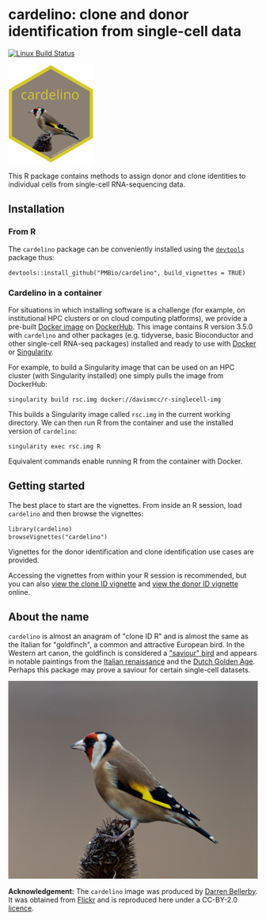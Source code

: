 # cardelino: clone and donor identification from single-cell data 

[![Linux Build Status](https://travis-ci.org/PMBio/cardelino.svg?branch=master)](https://travis-ci.org/PMBio/cardelino)

<img src=inst/cardelino_sticker.png height="200">

This R package contains methods to assign donor and clone identities to 
individual cells from single-cell RNA-sequencing data.

## Installation

### From R

The `cardelino` package can be conveniently installed using the 
[`devtools`](https://www.rstudio.com/products/rpackages/devtools/) package thus:

```{R}
devtools::install_github("PMBio/cardelino", build_vignettes = TRUE)
```

### Cardelino in a container

For situations in which installing software is a challenge (for example, on 
institutional HPC clusters or on cloud computing platforms), we provide a 
pre-built [Docker image](https://hub.docker.com/r/davismcc/r-singlecell-img) on
[DockerHub](https://hub.docker.com/). This image contains R version 3.5.0 with 
`cardelino` and other packages (e.g. tidyverse, basic Bioconductor and other
single-cell RNA-seq packages) installed and ready to use with 
[Docker](https://www.docker.com/) or [Singularity](https://www.sylabs.io/).

For example, to build a Singularity image that can be used on an HPC cluster
(with Singularity installed) one simply pulls the image from DockerHub:

```{bash}
singularity build rsc.img docker://davismcc/r-singlecell-img
```

This builds a Singularity image called `rsc.img` in the current working 
directory. We can then run R from the container and use the installed version
of `cardelino`:

```{bash}
singularity exec rsc.img R
```

Equivalent commands enable running R from the container with Docker.

## Getting started

The best place to start are the vignettes. From inside an R session, load 
`cardelino` and then browse the vignettes:

```{r}
library(cardelino)
browseVignettes("cardelino")
```

Vignettes for the donor identification and clone identification use cases are 
provided. 

Accessing the vignettes from within your R session is recommended, but
you can also [view the clone ID vignette](https://rawgit.com/PMBio/cardelino/master/inst/doc/vignette-cloneid.html) 
and [view the donor ID vignette](https://rawgit.com/PMBio/cardelino/master/inst/doc/vignette-cloneid.html) online.



## About the name

`cardelino` is almost an anagram of "clone ID R" and is almost the same as the 
Italian for "goldfinch", a common and attractive European bird. In the Western 
art canon, the goldfinch is considered a 
["saviour" bird](https://en.wikipedia.org/wiki/European_goldfinch) and appears 
in notable paintings from the 
[Italian renaissance](https://en.wikipedia.org/wiki/Madonna_del_cardellino) and 
the [Dutch Golden Age](https://en.wikipedia.org/wiki/The_Goldfinch_(painting)). 
Perhaps this package may prove a saviour for certain single-cell datasets.

<img src=inst/cardelino_med.jpg height="400">

**Acknowledgement:**
The `cardelino` image was produced by [Darren Bellerby](https://www.flickr.com/photos/world-birds/). It was obtained from
[Flickr](https://www.flickr.com/photos/world-birds/18740373165/in/photolist-uy2j3a-uxAdib-aLcHGB-9BjDvc-YkgQg7-QN9Tr1-BVjkHh-8oWiKC-WFkDcS-nhZzXt-Y4zM2h-zULNgX-7uZCFT-f5ghc4-Ugx9pj-UJ5tog-7v4rVy-7wsLpm-bru3Ha-JnmcUQ-frkUqa-bohcgU-KAB14-dieCGY-FJ6n6A-GHJ5UK-X2qjGh-8cAjtw-FshfBi-8cwZst-qEMHSX-dTtAUs-EtqKxo-oZdJB3-8cx1Tn-D1jHjU-PWzWY2-brtKfH-ch2tvW-qEFKTd-wVmxsG-oYZbhP-Aa5cBB-h6aQf6-9Bny23-ayfnFS-dgG2Kn-QUyKgf-bBc31B-cVik3)
and is reproduced here under a CC-BY-2.0
[licence](https://creativecommons.org/licenses/by/2.0/legalcode).



